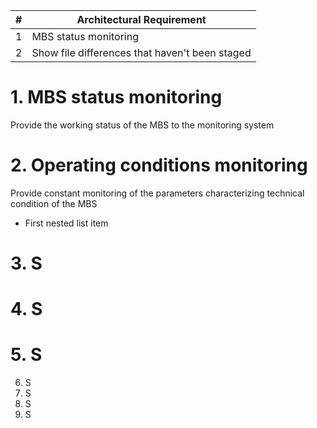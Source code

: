 

| # | Architectural Requirement |
| --- | --- |
| 1 | MBS status monitoring |
| 2 | Show file differences that haven't been staged |

# 1. MBS status monitoring

Provide the working status of the MBS to the monitoring system

# 2. Operating conditions monitoring

Provide constant monitoring of the parameters characterizing technical condition of the MBS
- First nested list item

# 3. S
# 4. S
# 5. S
6. S
7. S
8. S
9. S
